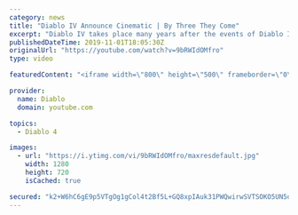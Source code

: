 ```yaml
---
category: news
title: "Diablo IV Announce Cinematic | By Three They Come"
excerpt: "Diablo IV takes place many years after the events of Diablo III, after millions have been slaughtered by the actions of the High Heavens and Burning Hells alike."
publishedDateTime: 2019-11-01T18:05:30Z
originalUrl: "https://youtube.com/watch?v=9bRWIdOMfro"
type: video

featuredContent: "<iframe width=\"800\" height=\"500\" frameborder=\"0\" src=\"https://www.youtube.com/embed/9bRWIdOMfro\" allow=\"accelerometer; autoplay; encrypted-media; gyroscope; picture-in-picture\" allowfullscreen></iframe>"

provider:
  name: Diablo
  domain: youtube.com

topics:
  - Diablo 4

images:
  - url: "https://i.ytimg.com/vi/9bRWIdOMfro/maxresdefault.jpg"
    width: 1280
    height: 720
    isCached: true

secured: "k2+W6hC6gE9p5VTgOg1gCol4t2Bf5L+GQ8xpIAuk31PWQwirwSVTSOKO5UN5oPlZmsIB2/RnXfUllBI1xkVbfdubH6hE95SetkVtMYyBL/hYAABXL0ElwJuuJBhA3sK0KEanzJBItL7UymhGo1n4aNaAN4zeIqZs1CKfnKl6Dwoj85X/wgxI/n36GSoUEBP03YGFKnd1szPK9GZheuADtijAvk8xtNJdfQ+YsUi7J6MbpNl/8Ah+f9doJ1m9Z5tnRaa1s8Wu/AJEeg7cINpIQQrcGfw0WhUfZPlvznrvTZ8h3QoKZMk7FULrIwt6Y5opoWxUYOWosy7Rv+wM3y7po7Af2TAGmA0kMbA21vBw4WOUujQZZgbow1viJ+jw0rURz6adI4ZvaXV9w9mF/vm55njfL1wHYyixX0GntYb4KGJyJhx0X2frsZCevDp/Yu6o;AMWxG4f8vvIXj5nO40FLRg=="
---
```



